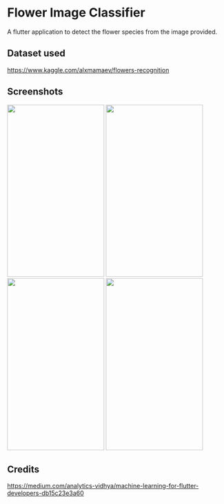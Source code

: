 # Flower Image Classifier
A flutter application to detect the flower species from the image provided.

## Dataset used
https://www.kaggle.com/alxmamaev/flowers-recognition

## Screenshots
<img src="https://user-images.githubusercontent.com/46320002/89348895-f1ff4e00-d6ca-11ea-993d-480e4cd90536.jpg" width="225" height="400">    <img src="https://user-images.githubusercontent.com/46320002/89348900-f3307b00-d6ca-11ea-8ffe-30bdce68dc18.jpg" width="225" height="400">    <img src="https://user-images.githubusercontent.com/46320002/89349038-2f63db80-d6cb-11ea-855a-e5adcfc8cefc.jpg" width="225" height="400">
<img src="https://user-images.githubusercontent.com/46320002/89349044-312d9f00-d6cb-11ea-8060-b93cae5cca22.jpg" width="225" height="400">

## Credits
https://medium.com/analytics-vidhya/machine-learning-for-flutter-developers-db15c23e3a60

